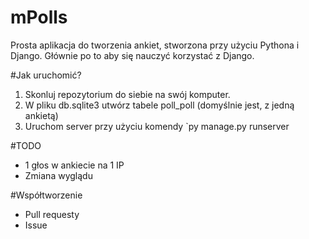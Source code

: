 # mPolls
Prosta aplikacja do tworzenia ankiet, stworzona przy użyciu Pythona i Django. Głównie po to aby się nauczyć korzystać z Django.

#Jak uruchomić?

1. Skonluj repozytorium do siebie na swój komputer.
2. W pliku db.sqlite3 utwórz tabele poll_poll (domyślnie jest, z jedną ankietą)
3. Uruchom server przy użyciu komendy `py manage.py runserver

#TODO

* 1 głos w ankiecie na 1 IP
* Zmiana wyglądu

#Współtworzenie

* Pull requesty
* Issue
